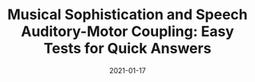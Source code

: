 ---
title: "Musical Sophistication and Speech Auditory-Motor Coupling: Easy Tests for Quick Answers"
collection: publications
permalink: /publication/2021_musical-sophistication-and-speech-auditory-motor-c
date: 2021-01-17
year: 2021
venue: 'Frontiers in Neuroscience'
authors: 'Rimmele JM, Kern P, Lubinus C, Frieler K, Poeppel D, Assaneo MF'
number: '188'
citation: 'Rimmele JM, Kern P, Lubinus C, Frieler K, Poeppel D, Assaneo MF (2021). Musical Sophistication and Speech Auditory-Motor Coupling: Easy Tests for Quick Answers. Frontiers in Neuroscience.'
category: 'article'
---